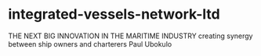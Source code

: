 # integrated-vessels-network-ltd
THE NEXT BIG INNOVATION IN THE MARITIME INDUSTRY
creating synergy between ship owners and charterers
Paul Ubokulo
